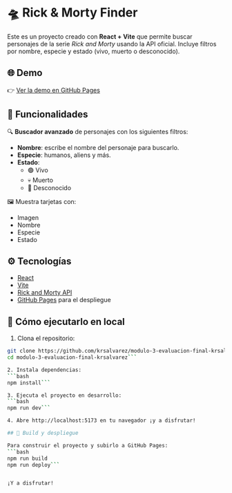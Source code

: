 # 🛸 Rick & Morty Finder

Este es un proyecto creado con **React + Vite** que permite buscar personajes de la serie *Rick and Morty* usando la API oficial. Incluye filtros por nombre, especie y estado (vivo, muerto o desconocido).

## 🌐 Demo

👉 [Ver la demo en GitHub Pages]((https://beta.adalab.es/modulo-3-evaluacion-final-krsalvarez/))  

## 🧪 Funcionalidades

🔍 **Buscador avanzado** de personajes con los siguientes filtros:

- **Nombre**: escribe el nombre del personaje para buscarlo.
- **Especie**: humanos, aliens y más.
- **Estado**: 
  - 🟢 Vivo  
  - 💀 Muerto  
  - 🔴 Desconocido

🖼️ Muestra tarjetas con:
- Imagen
- Nombre
- Especie
- Estado

## ⚙️ Tecnologías

- [React](https://reactjs.org/)
- [Vite](https://vitejs.dev/)
- [Rick and Morty API](https://rickandmortyapi.com/)
- [GitHub Pages](https://pages.github.com/) para el despliegue

## 🚀 Cómo ejecutarlo en local

1. Clona el repositorio:

```bash
git clone https://github.com/krsalvarez/modulo-3-evaluacion-final-krsalvarez.git
cd modulo-3-evaluacion-final-krsalvarez```

2. Instala dependencias:
```bash
npm install```

3. Ejecuta el proyecto en desarrollo:
```bash
npm run dev```

4. Abre http://localhost:5173 en tu navegador ¡y a disfrutar!

## 📆 Build y despliegue

Para construir el proyecto y subirlo a GitHub Pages:
```bash
npm run build
npm run deploy```


¡Y a disfrutar!
